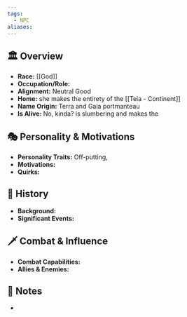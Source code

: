 ```yaml
---
tags:
  - NPC
aliases:
---
```

## 🏛️ Overview
- **Race:** [[God]]
- **Occupation/Role:** 
- **Alignment:** Neutral Good
- **Home:** she makes the entirety of the [[Teia - Continent]]
- **Name Origin:** Terra and Gaia portmanteau
- **Is Alive:** No, kinda? is slumbering and makes the 

## 🎭 Personality & Motivations
- **Personality Traits:** Off-putting, 
- **Motivations:** 
- **Quirks:** 

## 📜 History
- **Background:** 
- **Significant Events:** 

## 🗡️ Combat & Influence
- **Combat Capabilities:** 
- **Allies & Enemies:** 

## 📜 Notes
- 

